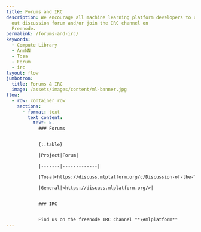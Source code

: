 ```yaml
---
title: Forums and IRC
description: We encourage all machine learning platform developers to use
  out discussion forum and/or join the IRC channel on
  Freenode.
permalink: /forums-and-irc/
keywords:
  - Compute Library
  - ArmNN
  - Tosa
  - Forum
  - irc
layout: flow
jumbotron:
  title: Forums & IRC
  image: /assets/images/content/ml-banner.jpg
flow:
  - row: container_row
    sections:
      - format: text
        text_content:
          text: >-
            ### Forums


            {:.table}

            |Project|Forum|

            |-------|-------------|

            |Tosa|<https://discuss.mlplatform.org/c/Discussion-of-the-TOSA-specification/>|

            |General|<https://discuss.mlplatform.org/>|


            ### IRC


            Find us on the freenode IRC channel **\#mlplatform**
---
```

